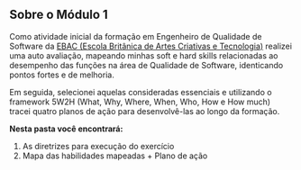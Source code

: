 ## Sobre o Módulo 1
Como atividade inicial da formação em Engenheiro de Qualidade de Software da [EBAC (Escola Britânica de Artes Criativas e Tecnologia)](https://ebaconline.com.br/engenheiro-de-qualidade) realizei uma auto avaliação, mapeando minhas soft e hard skills relacionadas ao desempenho das funções na área de Qualidade de Software, identicando pontos fortes e de melhoria.

Em seguida, selecionei aquelas consideradas essenciais e utilizando o framework 5W2H (What, Why, Where, When, Who, How e How much) tracei quatro planos de ação para desenvolvê-las ao longo da formação.

__Nesta pasta você encontrará:__

1. As diretrizes para execução do exercício
2. Mapa das habilidades mapeadas + Plano de ação
